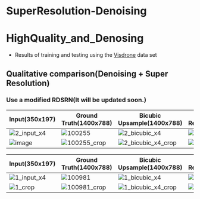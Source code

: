 # SuperResolution-Denoising

# HighQuality_and_Denosing
  * Results of training and testing using the [Visdrone](http://aiskyeye.com/) data set
## Qualitative comparison(Denoising + Super Resolution)
### Use a modified RDSRN(It will be updated soon.)


|Input(350x197)|Ground Truth(1400x788)|Bicubic Upsample(1400x788)|denoising+Super Resolution(1400x788)|
|-----|------------|----------------|----------------|
|![2_input_x4](https://user-images.githubusercontent.com/61686244/129305783-d8a8bf1c-ca43-45f7-8671-ae05aebe0643.png)|![100255](https://user-images.githubusercontent.com/61686244/129203781-a692ffad-b309-4d5f-a597-ebb1b1df626e.png)|![2_bicubic_x4](https://user-images.githubusercontent.com/61686244/129305809-c914f1df-1dd4-4e35-a652-74598fca0380.png)|![2_SR_x4](https://user-images.githubusercontent.com/61686244/129472187-3ce5608a-6d89-4aaa-a5e0-7610509e37a7.png)|
|![image](https://user-images.githubusercontent.com/61686244/129472301-b132bb9c-5bb8-4a63-9f77-aa755d75c00a.png)|![100255_crop](https://user-images.githubusercontent.com/61686244/129472456-2864a78f-a2d6-40cf-99c1-f16ed2cbe24e.png)|![2_bicubic_x4_crop](https://user-images.githubusercontent.com/61686244/129472466-f6522d15-ea89-49f1-bafe-049b5eedf31c.png)|![2_SR_x4_crop](https://user-images.githubusercontent.com/61686244/129472469-b9598d36-c5f5-40fb-86ef-83d712655bd6.png)|


|Input(350x197)|Ground Truth(1400x788)|Bicubic Upsample(1400x788)|denoising+Super Resolution(1400x788)|
|-----|------------|----------------|----------------|
|![1_input_x4](https://user-images.githubusercontent.com/61686244/129306179-0d6a0949-2a9b-4ebe-bbeb-31c4c6e8ac76.png)|![100981](https://user-images.githubusercontent.com/61686244/129206679-cd2e70c3-86a3-4e34-831a-bd953de30ddc.png)|![1_bicubic_x4](https://user-images.githubusercontent.com/61686244/129306230-5f409efc-bfe9-4fbd-a1d7-d291434a41dc.png)|![1_SR_x4](https://user-images.githubusercontent.com/61686244/129472206-69680368-444b-459f-b3ad-df74f3ae8a4e.png)|
|![1_crop](https://user-images.githubusercontent.com/61686244/129472693-9e672707-3a55-4b21-938d-3815c9aa07d4.png)|![100981_crop](https://user-images.githubusercontent.com/61686244/129472694-aa7acdc0-b37d-4e46-808f-473e7ee8ad6e.png)|![1_bicubic_x4_crop](https://user-images.githubusercontent.com/61686244/129472712-9ab4dd18-c624-4b67-bf7d-ff4d3bb3e48e.png)|![1_SR_x4_crop](https://user-images.githubusercontent.com/61686244/129472721-628e0fd4-5ca1-4a38-bbac-bf1b9ce06e34.png)|
